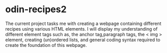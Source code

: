 # odin-recipes2
The current project tasks me with creating a webpage containing different recipes using various HTML elements. I will display my understanding of different element tags such as, the anchor tag,paragraph tags, the < img > element, creating (un)ordered lists, and general coding syntax required to create the foundation of this webpage.
